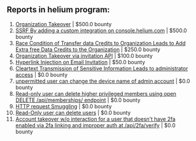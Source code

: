 ## Reports in helium program:
1. [Organization Takeover](https://hackerone.com/reports/809816) | $500.0 bounty
2. [SSRF By adding a custom integration on console.helium.com](https://hackerone.com/reports/1055823) | $500.0 bounty
3. [Race Condition of Transfer data Credits to Organization Leads to Add Extra free Data Credits to the Organization](https://hackerone.com/reports/974892) | $250.0 bounty
4. [Organization Takeover via invitation API](https://hackerone.com/reports/835005) | $100.0 bounty
5. [Hyperlink Injection on Email Invitation](https://hackerone.com/reports/843421) | $50.0 bounty
6. [Cleartext Transmission of Sensitive Information Leads to administrator access](https://hackerone.com/reports/813159) | $0.0 bounty
7. [unpermitted user can change the device name of admin account](https://hackerone.com/reports/865115) | $0.0 bounty
8. [Read-only user can delete higher privileged members using open DELETE /api/memberships/<membershipID> endpoint](https://hackerone.com/reports/810320) | $0.0 bounty
9. [HTTP request Smuggling](https://hackerone.com/reports/867952) | $0.0 bounty
10. [Read-Only user can delete users](https://hackerone.com/reports/888729) | $0.0 bounty
11. [Account takeover w/o interaction for a user that doesn't have 2fa enabled via 2fa linking and improper auth at /api/2fa/verify](https://hackerone.com/reports/810880) | $0.0 bounty